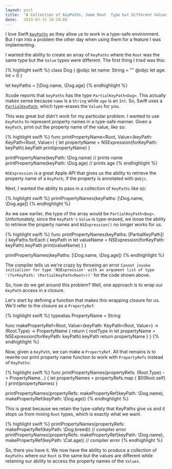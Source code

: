 ```yaml
---
layout: post
title:  "A Collection of KeyPaths, Same Root  Type but Different Values"
date:   2019-03-15 10:18:00
---
```


I love Swift [`KeyPaths`](https://developer.apple.com/documentation/swift/keypath) as they allow us to work in a type-safe environment. But I ran into a problem the other day when using them for a feature I was implementing.

I wanted the ability to create an array of `KeyPaths` where the `Root` was the same type but the `Value` types were different. The first thing I tried was this:

{% highlight swift %}
class Dog {
    @objc let name: String = ""
    @objc let age: Int = 0
}

let keyPaths = [\Dog.name, \Dog.age]
{% endhighlight %}

Xcode reports that `keyPaths` has the type `PartialKeyPath<Dog>`. This actually makes sense because `name` is a `String` while `age` is an `Int`. So, Swift uses a [`PartialKeyPath`](https://developer.apple.com/documentation/swift/partialkeypath), which type-erases the `Values` for you.

This was great but didn't work for my particular problem. I wanted to use `KeyPaths` to represent property names in a type-safe manner. Given a `KeyPath`, print out the property name of the value, like so:

{% highlight swift %}
func printPropertyName<Root, Value>(keyPath: KeyPath<Root, Value>) {
    let propertyName = NSExpression(forKeyPath: keyPath).keyPath
    print(propertyName)
}

printPropertyName(keyPath: \Dog.name) // prints name
printPropertyName(keyPath: \Dog.age) // prints age
{% endhighlight %}

`NSExpression` is a great Apple API that gives us the ability to retrieve the property name of a `KeyPath`, if the property is annotated with `@objc`.

Next, I wanted the ability to pass in a collection of `KeyPaths` like so:

{% highlight swift %}
printPropertyNames(keyPaths: [\Dog.name, \Dog.age])
{% endhighlight %}

As we saw earlier, the type of the array would be `PartialKeyPath<Dog>`. Unfortunately, since the `KeyPath's` `Value` is type-erased, we loose the ability to retrieve the property names and `NSExpression()` no longer works for us.

{% highlight swift %}
func printPropertyNames<Root>(keyPaths: [PartialKeyPath<Root>]) {
    keyPaths.forEach { keyPath in
        let valueName = NSExpression(forKeyPath: keyPath).keyPath
        print(valueName)
    }
}

printPropertyNames(keyPaths: [\Dog.name, \Dog.age])
{% endhighlight %}

The compiler tells us we're crazy by throwing an error `Cannot invoke initializer for type 'NSExpression' with an argument list of type '(forKeyPath: (PartialKeyPath<Root>))'` for the code shown above.

So, how do we get around this problem? Well, one approach is to wrap our `KeyPath` access in a closure.

Let's start by defining a function that makes this wrapping closure for us. We'll refer to the closure as a `PropertyRef`:

{% highlight swift %}
typealias PropertyName = String

func makePropertyRef<Root, Value>(keyPath: KeyPath<Root, Value>) -> (Root.Type) -> PropertyName {
    return { rootType in
        let propertyName = NSExpression(forKeyPath: keyPath).keyPath
        return propertyName
    }
}
{% endhighlight %}

Now, given a `KeyPath`, we can make a `PropertyRef`. All that remains is to rewrite our print property name function to work with `PropertyRefs` instead of `KeyPaths`:

{% highlight swift %}
func printPropertyNames<Root>(propertyRefs: (Root.Type) -> PropertyName...) {
    let propertyNames = propertyRefs.map { $0(Root.self) }
    print(propertyNames)
}

printPropertyNames(propertyRefs: makePropertyRef(keyPath: \Dog.name), makePropertyRef(keyPath: \Dog.age))
{% endhighlight %}

This is great because we retain the type-safety that KeyPaths give us and it stops us from mixing `Root` types, which is exactly what we want.

{% highlight swift %}
printPropertyNames(propertyRefs: makePropertyRef(keyPath: \Dog.breed)) // compiler error
printPropertyNames(propertyRefs: makePropertyRef(keyPath: \Dog.name), makePropertyRef(keyPath: \Cat.age)) // compiler error
{% endhighlight %}

So, there you have it. We now have the ability to produce a collection of `KeyPaths` where our `Root` is the same but the values are different while retaining our ability to access the property names of the `Values`.
